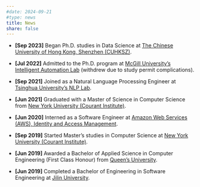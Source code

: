 ```yaml
---
#date: 2024-09-21
#type: news
title: News
share: false
---
```


* **\[Sep 2023]** Began Ph.D. studies in Data Science at [The Chinese University of Hong Kong, Shenzhen (CUHKSZ)](https://sds.cuhk.edu.cn/en).

* **\[Jul 2022]** Admitted to the Ph.D. program at [McGill University’s Intelligent Automation Lab](http://mcgillialab.com/) (withdrew due to study permit complications).

* **\[Sep 2021]** Joined as a Natural Language Processing Engineer at [Tsinghua University’s NLP Lab](https://nlp.csai.tsinghua.edu.cn/).

* **\[Jun 2021]** Graduated with a Master of Science in Computer Science from [New York University (Courant Institute)](https://cs.nyu.edu/home/index.html).

* **\[Jun 2020]** Interned as a Software Engineer at [Amazon Web Services (AWS), Identity and Access Management](https://aws.amazon.com/iam/).

* **\[Sep 2019]** Started Master’s studies in Computer Science at [New York University (Courant Institute)](https://cs.nyu.edu/home/index.html).

* **\[Jun 2019]** Awarded a Bachelor of Applied Science in Computer Engineering (First Class Honour) from [Queen’s University](https://smithengineering.queensu.ca/ece/index).

* **\[Jun 2019]** Completed a Bachelor of Engineering in Software Engineering at [Jilin University](https://csw.jlu.edu.cn/).
